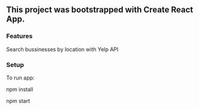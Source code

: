## This project was bootstrapped with Create React App.

### Features
Search bussinesses by location with Yelp API

### Setup
To run app:

npm install

npm start

